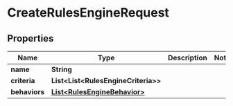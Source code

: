 

# CreateRulesEngineRequest


## Properties

| Name | Type | Description | Notes |
|------------ | ------------- | ------------- | -------------|
|**name** | **String** |  |  |
|**criteria** | **List&lt;List&lt;RulesEngineCriteria&gt;&gt;** |  |  |
|**behaviors** | [**List&lt;RulesEngineBehavior&gt;**](RulesEngineBehavior.md) |  |  |



